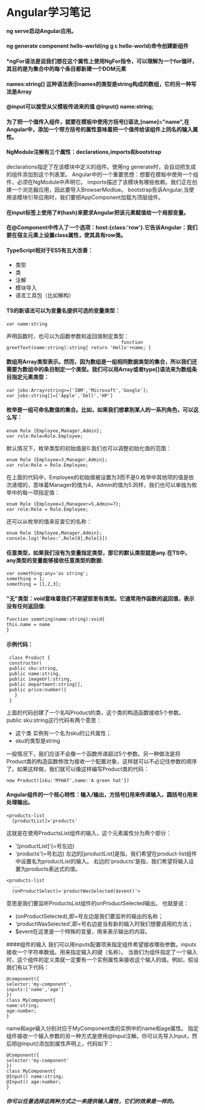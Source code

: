 Angular学习笔记
=========
#### ng serve启动Angular应用。
#### ng generate component hello-world(ng g c hello-world)命令创建新组件
#### *ngFor语法是说我们想在这个属性上使用NgFor指令，可以理解为一个for循环，其目的是为集合中的每个条目都新建一个DOM元素
#### names:string[] 这种语法表示names的类型是string构成的数组，它的另一种写法是Array<string>
#### @input可以接受从父模板传进来的值 @Input() name:string;
#### 为了把一个值传入组件，就要在模板中使用方括号[]语法,[name]="name",在Angular中，添加一个带方括号的属性意味着把一个值传给该组件上同名的输入属性。
#### NgModule注解有三个属性：declarations,imports和bootstrap
  declarations指定了在该模块中定义的组件。使用ng generate时，会自动把生成的组件添加到这个列表里。
  Angular中的一个重要思想：想要在模板中使用一个组件，必须在NgModule中声明它。
  imports描述了该模块有哪些依赖。我们正在创建一个浏览器应用，因此要导入BrowserModlue。
  bootstrap告诉Angular,当使用该模块引导应用时，我们要把AppComponent加载为顶层组件。
#### 在input标签上使用了#(hash)来要求Angular把该元素赋值给一个局部变量。  
#### 在@Component中传入了一个选项：host:{class:'row'}.它告诉Angular：我们要在宿主元素上设置class属性，使其具有row类。
#### TypeScript相对于ES5有五大改善：
  
  - 类型
  - 类
  - 注解  
  - 模块导入
  - 语言工具包（比如解构）
  
  #### TS的新语法可以为变量名提供可选的变量类型：
  ```
  var name:string
  ```
  声明函数时，也可以为函数参数和返回值制定类型：           
    ```                                          
    function greetText(name:string):string{
    return 'Hello'+name;
    }
    ```
 #### 数组用Array类型表示。然而，因为数组是一组相同数据类型的集合，所以我们还需要为数组中的条目制定一个类型。我们可以用Array<type>或者type[]语法来为数组条目指定元素类型：
  ```
  var jobs:Array<string>=['IBM','Microsoft','Google'];
  var jobs:string[]=['Apple','Dell','HP']
  ```
  #### 枚举是一组可命名数值的集合。比如，如果我们想拿到某人的一系列角色，可以这么写：
  ```
  enum Role {Employee,Manager,Admin};
  var role:Role=Role.Employee;
  ```
  默认情况下，枚举类型的初始值是0.我们也可以调整初始化值的范围：
  ```
  enum Role {Employee=3,Manager,Admin};
  var role:Role = Role.Employee;
  ```
  在上面的代码中，Employee的初始值被设置为3而不是0.枚举中其他项的值是依次递增的，意味着Manager的值为4，Admin的值为5.同样，我们也可以单独为枚举中的每一项指定值：
  ```
  enum Role {Employee=3,Manageer=5,Admin=7};
  var role:Role = Role.Employee;
  ```
  还可以从枚举的值来反查它的名称：
  ```
  enum Role {Employee,Manager,Admin};
  console.log('Roles:',Role[0],Role[1])
  ```
  #### 任意类型，如果我们没有为变量指定类型，那它的默认类型就是any.在TS中，any类型的变量能够接收任意类型的数据:
  ```
  var something:any='as string';
  something = 1;
  something = [1,2,3];
  ```
  #### "无"类型：void意味着我们不期望那里有类型。它通常用作函数的返回值，表示没有任何返回值:
  ```
  function someting(name:string):void{
  this.name = name
  }
  ```
  
  #### 示例代码：
  
 ```
  class Product {
  constructor(
  public sku:string,
  public name:string,
  public imageUrl:string,
  public department:string[],
  public price:number){
    }
  }
 ```
 
上面的代码创建了一个名叫Product的类，这个类的构造函数接收5个参数。public sku:string这行代码有两个意思：
- 这个类 实例有一个名为sku的公共属性；
- sku的类型是string

一般情况下，我们应该不会像一个函数传递超过5个参数。另一种做法是将Product类的构造函数修改为接收一个配置对象，这样就可以不必记住参数的顺序了。如果这样做，我们就可以像这样编写Product类的代码：
```
new Product({sku:'MYHAT',name:'A green hat'})
```
#### Angular组件的一个核心特性：输入/输出，方括号[]用来传递输入，圆括号()用来处理输出。
```
<products-list
  [productList]='products'
```
这就是在使用ProductsList组件的输入，这个元素属性分为两个部分：
- '[productList]'(=号左边)
- 'products'(=号右边)
左边的[productList]是指，我们希望在product-list组件中设置名为productList的输入。
右边的'products'是指，我们希望将输入设置为products表达式的值。


```
<products-list
  ...
  (onProductSelect)='productWasSelected($event)'>
```
意思是我们要监听ProductsList组件的onProductSelected输出。
也就是说：
- (onProductSelected),即=号左边是我们要监听的输出的名称；
- 'productWasSelected',即=号右边是当有新的输入时我们想要调用的方法；
- $event在这里是一个特殊的变量，用来表示输出的内容。

####组件的输入
我们可以用inputs配置项来指定组件希望接收哪些参数。inputs接收一个字符串数组。用来指定输入的键（名称）。
当我们为组件指定了一个输入时，这个组件的定义类就一定要有一个实例属性来接收这个输入的值。例如，假设我们有以下代码：
```
@component({
selector:'my-component',
inputs:['name','age']
})
class MyComponent{
name:string;
age:number;
}
```
name和age输入分别对应于MyComponent类的实例中的name和age属性。
指定组件接收一个输入参数的另一种方式是使用@Input注解。你可以先导入Input，然后把@Input()添加到属性声明上，代码如下：
```
@Component({
selector:'my-component'
})
class MyComponent{
@Input() name:string;
@Input() age:number;
}
```

##### 你可以任意选择这两种方式之一来提供输入属性，它们的效果是一样的。

    
    
      
  
